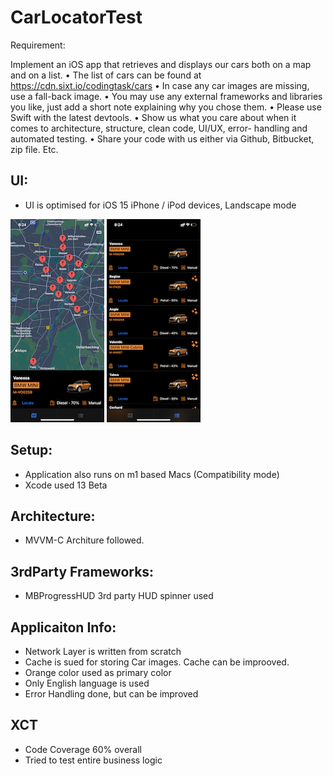 # CarLocatorTest

Requirement: 

Implement an iOS app that retrieves and displays our cars both on a map and on a list.
• The list of cars can be found at https://cdn.sixt.io/codingtask/cars
• In case any car images are missing, use a fall-back image.
• You may use any external frameworks and libraries you like, just add a short note explaining why
you chose them.
• Please use Swift with the latest devtools.
• Show us what you care about when it comes to architecture, structure, clean code, UI/UX, error-
handling and automated testing.
• Share your code with us either via Github, Bitbucket, zip file. Etc.

## UI: 
- UI is optimised for iOS 15 iPhone / iPod devices, Landscape mode

![Alt text](CarLocator/Documentation/IMG_3729.PNG "Map View")
![Alt text](CarLocator/Documentation/IMG_3730.PNG "List View")

## Setup:
- Application also runs on m1 based Macs (Compatibility mode)
- Xcode used 13 Beta 

## Architecture: 
- MVVM-C Architure followed. 

## 3rdParty Frameworks:
- MBProgressHUD 3rd party HUD spinner used 

## Applicaiton Info:
- Network Layer is written from scratch
- Cache is sued for storing Car images. Cache can be improoved.
- Orange color used as  primary color 
- Only English language is used 
- Error Handling done, but can be improved


## XCT 
- Code Coverage 60% overall 
- Tried to test entire business logic 
